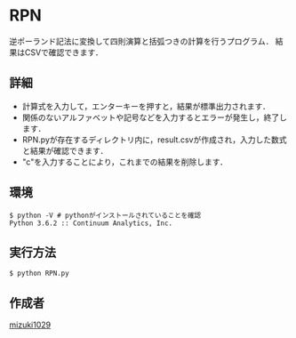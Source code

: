 # RPN
逆ポーランド記法に変換して四則演算と括弧つきの計算を行うプログラム．
結果はCSVで確認できます．


## 詳細
- 計算式を入力して，エンターキーを押すと，結果が標準出力されます．
- 関係のないアルファベットや記号などを入力するとエラーが発生し，終了します．
- RPN.pyが存在するディレクトリ内に，result.csvが作成され，入力した数式と結果が確認できます．
- "c"を入力することにより，これまでの結果を削除します．


## 環境
```
$ python -V # pythonがインストールされていることを確認
Python 3.6.2 :: Continuum Analytics, Inc.
```
 
## 実行方法
```
$ python RPN.py
```


## 作成者
[mizuki1029](https://github.com/mizuki1029)
